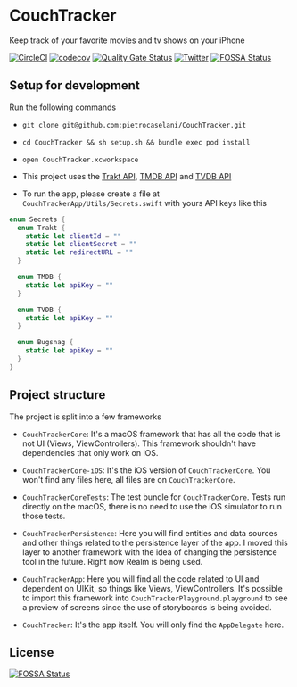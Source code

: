 CouchTracker
===

Keep track of your favorite movies and tv shows on your iPhone

[![CircleCI](https://circleci.com/gh/pietrocaselani/CouchTracker.svg?style=svg)](https://circleci.com/gh/pietrocaselani/CouchTracker)
[![codecov](https://codecov.io/gh/pietrocaselani/CouchTracker/branch/master/graph/badge.svg)](https://codecov.io/gh/pietrocaselani/CouchTracker)
[![Quality Gate Status](https://sonarcloud.io/api/project_badges/measure?project=io.github.pietrocaselani.couchtracker&metric=alert_status)](https://sonarcloud.io/dashboard?id=io.github.pietrocaselani.couchtracker)
[![Twitter](https://img.shields.io/badge/twitter-@pietropc-red.svg?style=flat)](https://twitter.com/pietropc_)
[![FOSSA Status](https://app.fossa.io/api/projects/git%2Bgithub.com%2Fpietrocaselani%2FCouchTracker.svg?type=shield)](https://app.fossa.io/projects/git%2Bgithub.com%2Fpietrocaselani%2FCouchTracker?ref=badge_shield)

## Setup for development

Run the following commands

* `git clone git@github.com:pietrocaselani/CouchTracker.git`

* `cd CouchTracker && sh setup.sh && bundle exec pod install`

* `open CouchTracker.xcworkspace`

* This project uses the [Trakt API](https://trakt.docs.apiary.io/), [TMDB API](https://developers.themoviedb.org/3/getting-started) and [TVDB API](https://api.thetvdb.com/swagger)

* To run the app, please create a file at `CouchTrackerApp/Utils/Secrets.swift` with yours API keys like this

```swift
enum Secrets {
  enum Trakt {
    static let clientId = ""
    static let clientSecret = ""
    static let redirectURL = ""
  }

  enum TMDB {
    static let apiKey = ""
  }

  enum TVDB {
    static let apiKey = ""
  }

  enum Bugsnag {
    static let apiKey = ""
  }
}
```

## Project structure

The project is split into a few frameworks

* `CouchTrackerCore`: It's a macOS framework that has all the code that is not UI (Views, ViewControllers). This framework shouldn't have dependencies that only work on iOS.

* `CouchTrackerCore-iOS`: It's the iOS version of `CouchTrackerCore`. You won't find any files here, all files are on `CouchTrackerCore`.

* `CouchTrackerCoreTests`: The test bundle for `CouchTrackerCore`. Tests run directly on the macOS, there is no need to use the iOS simulator to run those tests.

* `CouchTrackerPersistence`: Here you will find entities and data sources and other things related to the persistence layer of the app. I moved this layer to another framework with the idea of changing the persistence tool in the future. Right now Realm is being used.

* `CouchTrackerApp`: Here you will find all the code related to UI and dependent on UIKit, so things like Views, ViewControllers. It's possible to import this framework into `CouchTrackerPlayground.playground` to see a preview of screens since the use of storyboards is being avoided.

* `CouchTracker`: It's the app itself. You will only find the `AppDelegate` here.


## License
[![FOSSA Status](https://app.fossa.io/api/projects/git%2Bgithub.com%2Fpietrocaselani%2FCouchTracker.svg?type=large)](https://app.fossa.io/projects/git%2Bgithub.com%2Fpietrocaselani%2FCouchTracker?ref=badge_large)